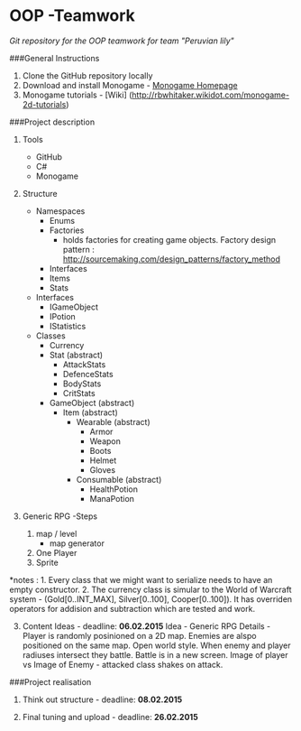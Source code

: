 OOP -Teamwork
============

*Git repository for the OOP teamwork for team "Peruvian lily"*

###General Instructions
1. Clone the GitHub repository locally
2. Download and install Monogame - [Monogame Homepage](http://www.monogame.net/)
3. Monogame tutorials - [Wiki] (http://rbwhitaker.wikidot.com/monogame-2d-tutorials)

###Project description 
1. Tools
	- GitHub
	- C#
	- Monogame

2. Structure
	- Namespaces
		- Enums
		- Factories
			* holds factories for creating game objects. Factory design pattern :
					http://sourcemaking.com/design_patterns/factory_method
		- Interfaces
		- Items
		- Stats
	- Interfaces
		- IGameObject
		- IPotion
		- IStatistics
	- Classes
		- Currency
		- Stat (abstract)
			- AttackStats
			- DefenceStats
			- BodyStats
			- CritStats
		- GameObject (abstract)
			- Item (abstract)
				- Wearable (abstract)
					- Armor
					- Weapon
					- Boots
					- Helmet
					- Gloves
				- Consumable (abstract)
					- HealthPotion
					- ManaPotion
3. Generic RPG -Steps
	1. map / level
		- map generator
	2. One Player
	3. Sprite

*notes : 
	1. Every class that we might want to serialize needs to have an empty constructor.
	2. The currency class is simular to the World of Warcraft system - (Gold[0..INT_MAX], Silver[0..100], Cooper[0..100]).
		It has overriden operators for addision and subtraction which are tested and work.
	
3. Content Ideas - deadline: **06.02.2015**
			Idea - Generic RPG
			Details - Player is randomly posinioned on a 2D map. Enemies are alspo positioned on the same map. Open world style. When enemy and player radiuses intersect they battle. Battle is in a new screen. Image of player vs Image of Enemy - attacked class shakes on attack.

					
###Project realisation					
1. Think out structure - deadline: **08.02.2015**
 

2. Final tuning and upload - deadline: **26.02.2015**
